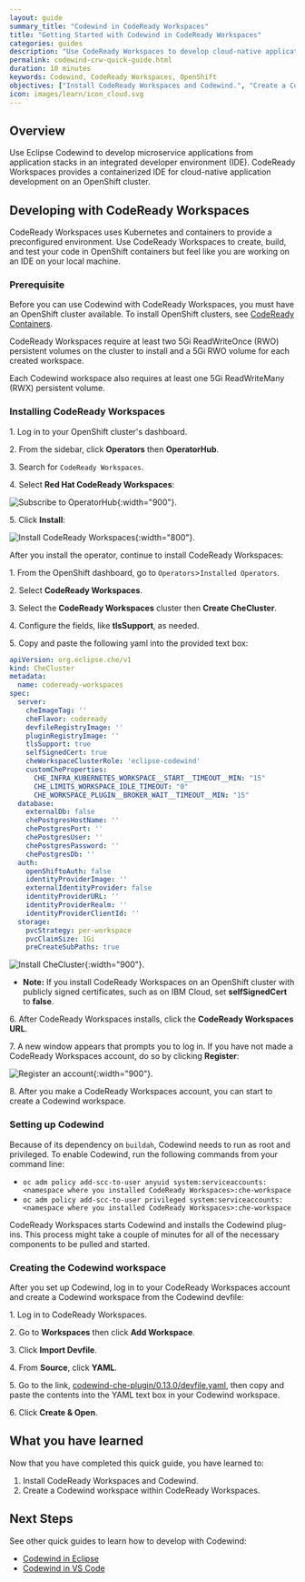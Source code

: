 ```yaml
---
layout: guide
summary_title: "Codewind in CodeReady Workspaces"
title: "Getting Started with Codewind in CodeReady Workspaces"
categories: guides 
description: "Use CodeReady Workspaces to develop cloud-native applications from an OpenShift cluster."
permalink: codewind-crw-quick-guide.html
duration: 10 minutes
keywords: Codewind, CodeReady Workspaces, OpenShift
objectives: ["Install CodeReady Workspaces and Codewind.", "Create a Codewind workspace within CodeReady Workspaces."]
icon: images/learn/icon_cloud.svg  
---
```


## Overview
Use Eclipse Codewind to develop microservice applications from application stacks in an integrated developer environment (IDE). CodeReady Workspaces provides a containerized IDE for cloud-native application development on an OpenShift cluster. 

## Developing with CodeReady Workspaces 
CodeReady Workspaces uses Kubernetes and containers to provide a preconfigured environment. Use CodeReady Workspaces to create, build, and test your code in OpenShift containers but feel like you are working on an IDE on your local machine.  

### Prerequisite
Before you can use Codewind with CodeReady Workspaces, you must have an OpenShift cluster available. To install OpenShift clusters, see [CodeReady Containers](https://code-ready.github.io/crc/). 

CodeReady Workspaces require at least two 5Gi ReadWriteOnce (RWO) persistent volumes on the cluster to install and a 5Gi RWO volume for each created workspace.

Each Codewind workspace also requires at least one 5Gi ReadWriteMany (RWX) persistent volume.

### Installing CodeReady Workspaces
1\. Log in to your OpenShift cluster's dashboard. 

2\. From the sidebar, click **Operators** then **OperatorHub**.

3\. Search for `CodeReady Workspaces`. 

4\. Select **Red Hat CodeReady Workspaces**:

![Subscribe to OperatorHub](./images/codereadyworkspaces-images/CRW-OperatorHub.png){:width="900"}. 

5\. Click **Install**: 

![Install CodeReady Workspaces](./images/codereadyworkspaces-images/CRW-Install.png){:width="800"}.

After you install the operator, continue to install CodeReady Workspaces:

1\. From the OpenShift dashboard, go to `Operators`>`Installed Operators`. 

2\. Select **CodeReady Workspaces**. 

3\. Select the **CodeReady Workspaces** cluster then **Create CheCluster**. 

4\. Configure the fields, like **tlsSupport**, as needed. 

5\. Copy and paste the following yaml into the provided text box: 

```yaml
apiVersion: org.eclipse.che/v1
kind: CheCluster
metadata:
  name: codeready-workspaces
spec:
  server:
    cheImageTag: ''
    cheFlavor: codeready
    devfileRegistryImage: ''
    pluginRegistryImage: ''
    tlsSupport: true
    selfSignedCert: true
    cheWorkspaceClusterRole: 'eclipse-codewind'
    customCheProperties:
      CHE_INFRA_KUBERNETES_WORKSPACE__START__TIMEOUT__MIN: "15"
      CHE_LIMITS_WORKSPACE_IDLE_TIMEOUT: "0"
      CHE_WORKSPACE_PLUGIN__BROKER_WAIT__TIMEOUT__MIN: "15"
  database:
    externalDb: false
    chePostgresHostName: ''
    chePostgresPort: ''
    chePostgresUser: ''
    chePostgresPassword: ''
    chePostgresDb: ''
  auth:
    openShiftoAuth: false
    identityProviderImage: ''
    externalIdentityProvider: false
    identityProviderURL: ''
    identityProviderRealm: ''
    identityProviderClientId: ''
  storage:
    pvcStrategy: per-workspace
    pvcClaimSize: 1Gi
    preCreateSubPaths: true
```

 ![Install CheCluster](./images/codereadyworkspaces-images/CRW-CheCluster.png){:width="900"}. 

  * **Note:** If you install CodeReady Workspaces on an OpenShift cluster with publicly signed certificates, such as on IBM Cloud, set **selfSignedCert** to **false**. 
  
6\. After CodeReady Workspaces installs, click the **CodeReady Workspaces URL**.

7\. A new window appears that prompts you to log in. If you have not made a CodeReady Workspaces account, do so by clicking **Register**:

![Register an account](./images/codereadyworkspaces-images/CRW-Register.png){:width="900"}. 

8\. After you make a CodeReady Workspaces account, you can start to create a Codewind workspace. 

### Setting up Codewind
Because of its dependency on `buildah`, Codewind needs to run as root and privileged. To enable Codewind, run the following commands from your command line: 
  * `oc adm policy add-scc-to-user anyuid system:serviceaccounts:<namespace where you installed CodeReady Workspaces>:che-workspace` 
  * `oc adm policy add-scc-to-user privileged system:serviceaccounts:<namespace where you installed CodeReady Workspaces>:che-workspace` 

CodeReady Workspaces starts Codewind and installs the Codewind plug-ins. This process might take a couple of minutes for all of the necessary components to be pulled and started.

### Creating the Codewind workspace
After you set up Codewind, log in to your CodeReady Workspaces account and create a Codewind workspace from the Codewind devfile: 

1\. Log in to CodeReady Workspaces. 

2\. Go to **Workspaces** then click **Add Workspace**. 

3\. Click **Import Devfile**. 

4\. From **Source**, click **YAML**. 

5\. Go to the link, [codewind-che-plugin/0.13.0/devfile.yaml](https://raw.githubusercontent.com/eclipse/codewind-che-plugin/0.13.0/devfiles/0.13.0/devfile.yaml), then copy and paste the contents into the YAML text box in your Codewind workspace. 

6\. Click **Create & Open**.

## What you have learned
Now that you have completed this quick guide, you have learned to:

1. Install CodeReady Workspaces and Codewind.
2. Create a Codewind workspace within CodeReady Workspaces. 

## Next Steps
See other quick guides to learn how to develop with Codewind:

* [Codewind in Eclipse](codewind-eclipse-quick-guide.html)
* [Codewind in VS Code](https://www.eclipse.org/codewind/codewind-vscode-quick-guide.html)